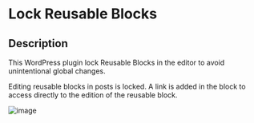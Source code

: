 # Lock Reusable Blocks

## Description 

This WordPress plugin lock Reusable Blocks in the editor to avoid unintentional global changes.

Editing reusable blocks in posts is locked. A link is added in the block to access directly to the edition of the reusable block.

![image](https://user-images.githubusercontent.com/7976501/159056876-cb14a973-7ebc-44ec-8656-66d08d5ab644.png)
